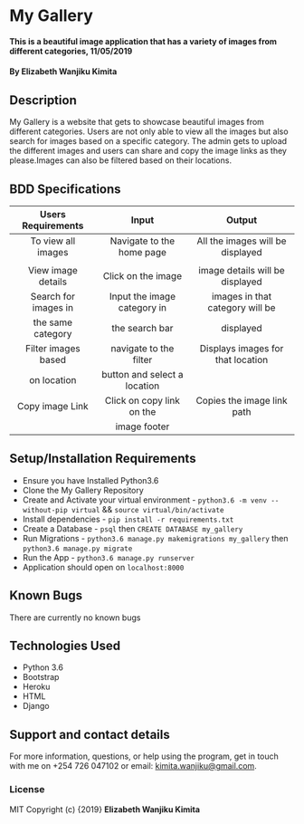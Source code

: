 # My Gallery

#### This is a beautiful image application that has a variety of images from different categories, 11/05/2019

#### By **Elizabeth Wanjiku Kimita**

## Description
My Gallery is a website that gets to showcase beautiful images from different categories. Users are not only able to view all the images but also search for images based on a specific category. The admin gets to upload the different images and users can share and copy the image links as they please.Images can also be filtered based on their locations.

## BDD Specifications

|    Users Requirements    |                Input              |               Output                     |
| :---------------------:  |   :----------------------------:  |  :------------------------------------:  |
| To view all images       |   Navigate to the home page       | All the images will be displayed         |
|                          |                                   |                                          |
| View image details       |   Click on the image              | image details will be displayed          |
| Search for images in     |   Input the image category in     | images in that category will be          |
| the same category        |    the search bar                 | displayed                                |
| Filter images based      |   navigate to the filter          | Displays images for that location        |
| on location              |   button and select a location    |                                          |
| Copy image Link          |   Click on copy link on the       | Copies the image link path               |
|                          |   image footer                    |                                          |



## Setup/Installation Requirements
* Ensure you have Installed Python3.6
* Clone the My Gallery Repository
* Create and Activate your virtual environment - `python3.6 -m venv --without-pip virtual` && `source virtual/bin/activate`
* Install dependencies - `pip install -r requirements.txt`
* Create a Database - `psql` then `CREATE DATABASE my_gallery`
* Run Migrations - `python3.6 manage.py makemigrations my_gallery` then `python3.6 manage.py migrate`
* Run the App - `python3.6 manage.py runserver`
* Application should open on `localhost:8000` 

## Known Bugs
There are currently no known bugs

## Technologies Used
* Python 3.6
* Bootstrap
* Heroku
* HTML
* Django

## Support and contact details
For more information, questions, or help using the program, get in touch with me on +254 726 047102 or email: kimita.wanjiku@gmail.com.

### License
MIT
Copyright (c) {2019} **Elizabeth Wanjiku Kimita**
  
